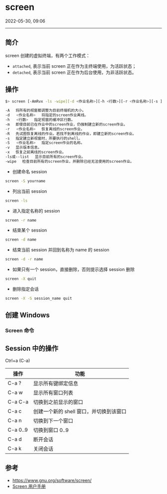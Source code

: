# screen

2022-05-30, 09:06
***

## 简介

screen 创建的虚拟终端，有两个工作模式：

- `attached`, 表示当前 screen 正在作为主终端使用，为活跃状态；
- `detached`, 表示当前 screen 正在作为后台使用，为非活跃状态。

## 操作

```sh
$> screen [-AmRvx -ls -wipe][-d <作业名称>][-h <行数>][-r <作业名称>][-s ][-S <作业名称>]
 
-A 　将所有的视窗都调整为目前终端机的大小。
-d   <作业名称> 　将指定的screen作业离线。
-h   <行数> 　指定视窗的缓冲区行数。
-m 　即使目前已在作业中的screen作业，仍强制建立新的screen作业。
-r   <作业名称> 　恢复离线的screen作业。
-R 　先试图恢复离线的作业。若找不到离线的作业，即建立新的screen作业。
-s 　指定建立新视窗时，所要执行的shell。
-S   <作业名称> 　指定screen作业的名称。
-v 　显示版本信息。
-x 　恢复之前离线的screen作业。
-ls或--list 　显示目前所有的screen作业。
-wipe 　检查目前所有的screen作业，并删除已经无法使用的screen作业。
```

- 创建命名 session

```sh
screen -S yourname
```

- 列出当前 session

```sh
screen -ls
```

- 进入指定名称的 session

```sh
screen -r name
```

- 结束某个 session

```sh
screen -d name
```

- 结束当前 session 并回到名称为 name 的 session

```sh
screen -d -r name
```

- 如果只有一个 session，直接删除，否则提示选择 session 删除

```sh
screen -X quit
```

- 删除指定会话

```sh
screen -X -S session_name quit
```

## 创建 Windows

### Screen 命令



## Session 中的操作

Ctrl+a (C-a)

|操作|功能|
|---|---|
|C-a ?|显示所有键绑定信息|
|C-a w|显示所有窗口列表|
|C-a C-a|切换到之前显示的窗口|
|C-a c|创建一个新的 shell 窗口，并切换到该窗口|
|C-a n|切换到下一个窗口|
|C-a 0..9|切换到窗口 0..9|
|C-a d|断开会话|
|C-a k|关闭会话|

## 参考

- https://www.gnu.org/software/screen/
- [Screen 用户手册](https://www.gnu.org/software/screen/manual/screen.html)
